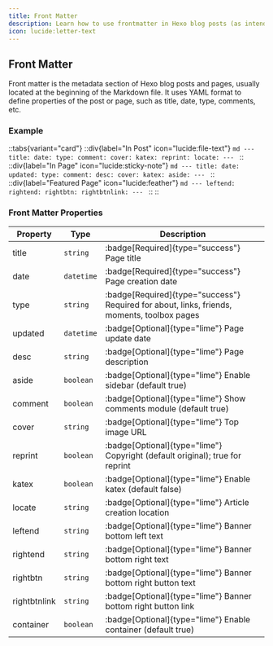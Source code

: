 ```yaml
---
title: Front Matter
description: Learn how to use frontmatter in Hexo blog posts (as intended for use in this theme).
icon: lucide:letter-text
---
```


## Front Matter

Front matter is the metadata section of Hexo blog posts and pages, usually located at the beginning of the Markdown file. It uses YAML format to define properties of the post or page, such as title, date, type, comments, etc.

### Example

::tabs{variant="card"}
  ::div{label="In Post" icon="lucide:file-text"}
    ```md
    ---
    title:
    date:
    type:
    comment:
    cover:
    katex:
    reprint:
    locate:
    ---
    ```
  ::
  ::div{label="In Page" icon="lucide:sticky-note"}
    ```md
    ---
    title:
    date:
    updated:
    type:
    comment:
    desc:
    cover:
    katex:
    aside:
    ---
    ```
  ::
  ::div{label="Featured Page" icon="lucide:feather"}
    ```md
    ---
    leftend:
    rightend:
    rightbtn:
    rightbtnlink:
    ---
    ```
  ::
::

### Front Matter Properties

| Property     | Type        | Description                                                        |
| ------------ | ----------- | ------------------------------------------------------------------ |
| title        | `string`    | :badge[Required]{type="success"} Page title                        |
| date         | `datetime`  | :badge[Required]{type="success"} Page creation date                |
| type         | `string`    | :badge[Required]{type="success"} Required for about, links, friends, moments, toolbox pages |
| updated      | `datetime`  | :badge[Optional]{type="lime"} Page update date                     |
| desc         | `string`    | :badge[Optional]{type="lime"} Page description                     |
| aside        | `boolean`   | :badge[Optional]{type="lime"} Enable sidebar (default true)        |
| comment      | `boolean`   | :badge[Optional]{type="lime"} Show comments module (default true)  |
| cover        | `string`    | :badge[Optional]{type="lime"} Top image URL                        |
| reprint      | `boolean`   | :badge[Optional]{type="lime"} Copyright (default original); true for reprint |
| katex        | `boolean`   | :badge[Optional]{type="lime"} Enable katex (default false)         |
| locate       | `string`    | :badge[Optional]{type="lime"} Article creation location            |
| leftend      | `string`    | :badge[Optional]{type="lime"} Banner bottom left text              |
| rightend     | `string`    | :badge[Optional]{type="lime"} Banner bottom right text             |
| rightbtn     | `string`    | :badge[Optional]{type="lime"} Banner bottom right button text      |
| rightbtnlink | `string`    | :badge[Optional]{type="lime"} Banner bottom right button link      |
| container    | `boolean`   | :badge[Optional]{type="lime"} Enable container (default true)      |